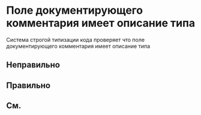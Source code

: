 # Поле документирующего комментария имеет описание типа

Система строгой типизации кода проверяет что поле документирующего комментария имеет описание типа

## Неправильно

## Правильно

## См.

